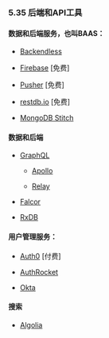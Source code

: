 ### 5.35 后端和API工具

#### 数据和后端服务，也叫BAAS：

*   [Backendless](https://backendless.com)

*   [Firebase](https://www.firebase.com/index.html) \[免费\]

*   [Pusher](https://pusher.com/) \[免费\]

*   [restdb.io](https://restdb.io/) \[免费\]

*   [MongoDB Stitch](https://www.mongodb.com/cloud/stitch)

#### 数据和后端

*   [GraphQL](http://graphql.org/)

    *   [Apollo](http://www.apollodata.com/)

    *   [Relay](https://facebook.github.io/relay/)

*   [Falcor](https://netflix.github.io/falcor/)

*   [RxDB](https://github.com/pubkey/rxdb)

#### 用户管理服务：

*   [Auth0](https://auth0.com) \[付费\]

*   [AuthRocket](https://authrocket.com)

*   [Okta](https://developer.okta.com/)

#### 搜索

*   [Algolia](https://www.algolia.com)